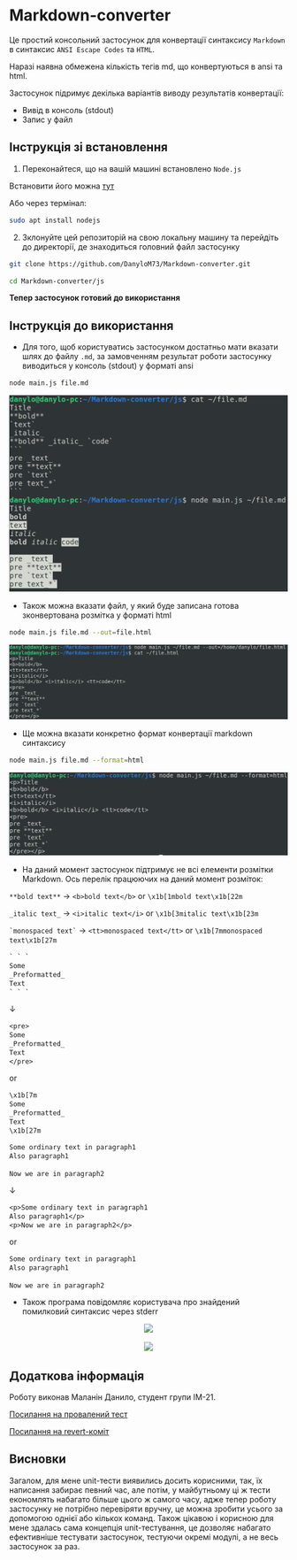 # Markdown-converter

Це простий консольний застосунок для конвертації синтаксису `Markdown` в синтаксис `ANSI Escape Codes` та `HTML`. 

Наразі наявна обмежена кількість тегів md, що конвертуються в  ansi та html. 

Застосунок підримує декілька варіантів виводу результатів конвертації:

- Вивід в консоль (stdout)
- Запис у файл

## Інструкція зі встановлення

1. Переконайтеся, що на вашій машині встановлено `Node.js`

Встановити його можна [тут](https://nodejs.org/en/download)

Або через термінал:

```bash
sudo apt install nodejs
```

2. Зклонуйте цей репозиторій на свою локальну машину та перейдіть до директорії, де знаходиться головний файл застосунку

```bash
git clone https://github.com/DanyloM73/Markdown-converter.git
```

```bash
cd Markdown-converter/js
```

**Тепер застосунок готовий до використання**

## Інструкція до використання

- Для того, щоб користуватись застосунком достатньо мати вказати шлях до файлу `.md`, за замовченням результат роботи застосунку виводиться у консоль (stdout) у форматі ansi

```bash
node main.js file.md
```

<p align="center">
  <img src="./img/example01.png">
</p>

- Також можна вказати файл, у який буде записана готова зконвертована розмітка у форматі html

```bash
node main.js file.md --out=file.html
```

<p align="center">
  <img src="./img/example02.png">
</p>

- Ще можна вказати конкретно формат конвертації markdown синтаксису

```bash
node main.js file.md --format=html
```

<p align="center">
  <img src="./img/example03.png">
</p>

- На даний момент застосунок підтримує не всі елементи розмітки Markdown. Ось перелік працюючих на даний момент розміток:

```**bold text**``` → ```<b>bold text</b>``` or ```\x1b[1mbold text\x1b[22m```

```_italic text_``` → ```<i>italic text</i>``` or ```\x1b[3mitalic text\x1b[23m```

``` `monospaced text` ``` → ```<tt>monospaced text</tt>``` or ```\x1b[7mmonospaced text\x1b[27m```

```
` ` `
Some
_Preformatted_
Text
` ` `
```

↓

```
<pre>
Some
_Preformatted_
Text
</pre>
```

or

```
\x1b[7m
Some
_Preformatted_
Text
\x1b[27m
```

```
Some ordinary text in paragraph1
Also paragraph1

Now we are in paragraph2
```

↓

```
<p>Some ordinary text in paragraph1
Also paragraph1</p>
<p>Now we are in paragraph2</p>
```

or

```
Some ordinary text in paragraph1
Also paragraph1

Now we are in paragraph2
```

- Також програма повідомляє користувача про знайдений помилковий синтаксис через stderr

<p align="center">
  <img src="./img/example04.png">
</p>

<p align="center">
  <img src="./img/example05.png">
</p>

## Додаткова інформація

Роботу виконав Маланін Данило, студент групи ІМ-21.

[Посилання на провалений тест](https://github.com/DanyloM73/Markdown-converter/commit/20efc235c3e0a5bf975db39e886f90e1ca191735)

[Посилання на revert-коміт](https://github.com/DanyloM73/Markdown-converter/commit/6875fdc3157166cf8234f7dd87d779bffe166b0e)

## Висновки

Загалом, для мене unit-тести виявились досить корисними, так, їх написання забирає певний час, але потім, у майбутньому ці ж тести економлять набагато більше цього ж самого часу, адже тепер роботу застосунку не потрібно перевіряти вручну, це можна зробити усього за допомогою однієї або кількох команд. Також цікавою і корисною для мене здалась сама концепція unit-тестування, це дозволяє набагато ефективніше тестувати застосунок, тестуючи окремі модулі, а не весь застосунок за раз.
